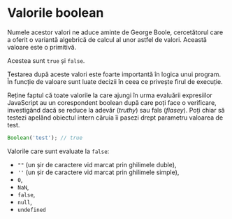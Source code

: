 # Valorile boolean

Numele acestor valori ne aduce aminte de George Boole, cercetătorul care a oferit o variantă algebrică de calcul al unor astfel de valori. Această valoare este o primitivă.

Acestea sunt `true` și `false`.

Testarea după aceste valori este foarte importantă în logica unui program. În funcție de valoare sunt luate decizii în ceea ce privește firul de execuție.

Reține faptul că toate valorile la care ajungi în urma evaluării expresiilor JavaScript au un corespondent boolean după care poți face o verificare, investigând dacă se reduce la adevăr (*truthy*) sau fals (*flasey*). Poți chiar să testezi apelând obiectul intern căruia îi pasezi drept parametru valoarea de test.

```javascript
Boolean('test'); // true
```

Valorile care sunt evaluate la `false`:

-   `""` (un șir de caractere vid marcat prin ghilimele duble),
-   `''` (un șir de caractere vid marcat prin ghilimele simple),
-   `0`,
-   `NaN`,
-   `false`,
-   `null`,
-   `undefined`
